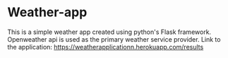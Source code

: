 # Weather-app
This is a simple weather app created using python's Flask framework. Openweather api is used as the primary weather service provider. 
Link to the application: https://weatherapplicationn.herokuapp.com/results
